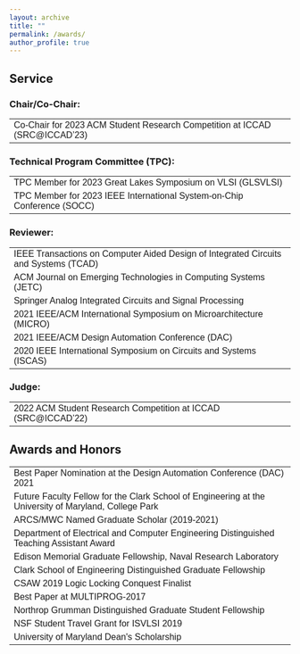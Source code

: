 ```yaml
---
layout: archive
title: ""
permalink: /awards/
author_profile: true
---
```


<head>
<style>
table {
  font-family: arial, sans-serif;
  border-collapse: collapse;
  width: 100%;
}

td, th {
  border: 1px solid #dddddd;
  text-align: left;
  padding: 8px;
}

tr:nth-child(even) {
  background-color: #dddddd;
}
</style>
</head>
<body>
 
<h2>Service</h2>

<h3>Chair/Co-Chair:</h3>

<table>
  <tr>
    <td>Co-Chair for 2023 ACM Student Research Competition at ICCAD (SRC@ICCAD’23) </td>
  </tr>
</table>
  
<h3>Technical Program Committee (TPC):</h3>

<table>
  <tr>
    <td>TPC Member for 2023 Great Lakes Symposium on VLSI (GLSVLSI) </td>
  </tr>
  <tr>
    <td>TPC Member for 2023 IEEE International System-on-Chip Conference (SOCC) </td>
  </tr>
</table>
  
<h3>Reviewer:</h3>

<table>
  <tr>
    <td>IEEE Transactions on Computer Aided Design of Integrated Circuits and Systems (TCAD)</td>
  </tr>
  <tr>
    <td>ACM Journal on Emerging Technologies in Computing Systems (JETC)</td>
  </tr>
  <tr>
    <td>Springer Analog Integrated Circuits and Signal Processing</td>
  </tr>
  <tr>
    <td>2021 IEEE/ACM International Symposium on Microarchitecture (MICRO)</td>
  </tr>
  <tr>
    <td>2021 IEEE/ACM Design Automation Conference (DAC)</td>
  </tr>
  <tr>
    <td>2020 IEEE International Symposium on Circuits and Systems (ISCAS)</td>
  </tr>
</table>

<h3>Judge:</h3>

<table>
  <tr>
    <td>2022 ACM Student Research Competition at ICCAD (SRC@ICCAD’22) </td>
  </tr>
</table>

<h2>Awards and Honors</h2>

<table>
  <tr>
    <td>Best Paper Nomination at the Design Automation Conference (DAC) 2021</td>
  </tr>
  <tr>
    <td>Future Faculty Fellow for the Clark School of Engineering at the University of Maryland, College Park</td>
  </tr>
  <tr>
    <td>ARCS/MWC Named Graduate Scholar (2019-2021)</td>
  </tr>
  <tr>
    <td>Department of Electrical and Computer Engineering Distinguished Teaching Assistant Award</td>
  </tr>
  <tr>
    <td>Edison Memorial Graduate Fellowship, Naval Research Laboratory</td>
  </tr>
  <tr>
    <td>Clark School of Engineering Distinguished Graduate Fellowship</td>
  </tr>
  <tr>
    <td>CSAW 2019 Logic Locking Conquest Finalist</td>
  </tr>
  <tr>
    <td>Best Paper at MULTIPROG-2017</td>
  </tr>
  <tr>
    <td>Northrop Grumman Distinguished Graduate Student Fellowship</td>
  </tr>
  <tr>
    <td> NSF Student Travel Grant for ISVLSI 2019</td>
  </tr>  
  <tr>
    <td>University of Maryland Dean's Scholarship</td>
  </tr>
</table>

</body>
